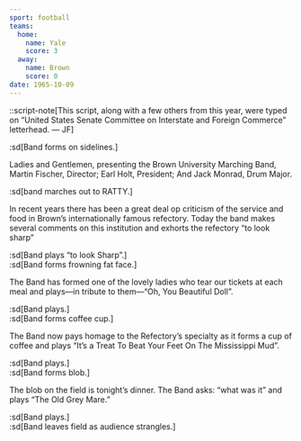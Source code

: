 ```yaml
---
sport: football
teams:
  home:
    name: Yale
    score: 3
  away:
    name: Brown
    score: 0
date: 1965-10-09
---
```


::script-note[This script, along with a few others from this year, were typed on “United States Senate Committee on Interstate and Foreign Commerce” letterhead. — JF]

:sd[Band forms on sidelines.]

Ladies and Gentlemen, presenting the Brown University Marching Band, Martin Fischer, Director; Earl Holt, President; And Jack Monrad, Drum Major.

:sd[band marches out to RATTY.]

In recent years there has been a great deal op criticism of the service and food in Brown’s internationally famous refectory. Today the band makes several comments on this institution and exhorts the refectory “to look sharp”

:sd[Band plays “to look Sharp”.]\
:sd[Band forms frowning fat face.]

The Band has formed one of the lovely ladies who tear our tickets at each meal and plays—in tribute to them—“Oh, You Beautiful Doll”.

:sd[Band plays.]\
:sd[Band forms coffee cup.]

The Band now pays homage to the Refectory’s specialty as it forms a cup of coffee and plays “It’s a Treat To Beat Your Feet On The Mississippi Mud”.

:sd[Band plays.]\
:sd[Band forms blob.]

The blob on the field is tonight’s dinner. The Band asks: “what was it” and plays “The Old Grey Mare.”

:sd[Band plays.]\
:sd[Band leaves field as audience strangles.]

